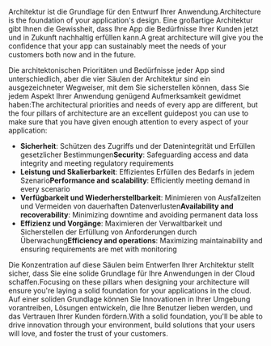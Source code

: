 <span data-ttu-id="fca91-101">Architektur ist die Grundlage für den Entwurf Ihrer Anwendung.</span><span class="sxs-lookup"><span data-stu-id="fca91-101">Architecture is the foundation of your application's design.</span></span> <span data-ttu-id="fca91-102">Eine großartige Architektur gibt Ihnen die Gewissheit, dass Ihre App die Bedürfnisse Ihrer Kunden jetzt und in Zukunft nachhaltig erfüllen kann.</span><span class="sxs-lookup"><span data-stu-id="fca91-102">A great architecture will give you the confidence that your app can sustainably meet the needs of your customers both now and in the future.</span></span>

<span data-ttu-id="fca91-103">Die architektonischen Prioritäten und Bedürfnisse jeder App sind unterschiedlich, aber die vier Säulen der Architektur sind ein ausgezeichneter Wegweiser, mit dem Sie sicherstellen können, dass Sie jedem Aspekt Ihrer Anwendung genügend Aufmerksamkeit gewidmet haben:</span><span class="sxs-lookup"><span data-stu-id="fca91-103">The architectural priorities and needs of every app are different, but the four pillars of architecture are an excellent guidepost you can use to make sure that you have given enough attention to every aspect of your application:</span></span>

- <span data-ttu-id="fca91-104">**Sicherheit**: Schützen des Zugriffs und der Datenintegrität und Erfüllen gesetzlicher Bestimmungen</span><span class="sxs-lookup"><span data-stu-id="fca91-104">**Security**: Safeguarding access and data integrity and meeting regulatory requirements</span></span>
- <span data-ttu-id="fca91-105">**Leistung und Skalierbarkeit**: Effizientes Erfüllen des Bedarfs in jedem Szenario</span><span class="sxs-lookup"><span data-stu-id="fca91-105">**Performance and scalability**: Efficiently meeting demand in every scenario</span></span>
- <span data-ttu-id="fca91-106">**Verfügbarkeit und Wiederherstellbarkeit**: Minimieren von Ausfallzeiten und Vermeiden von dauerhaften Datenverlusten</span><span class="sxs-lookup"><span data-stu-id="fca91-106">**Availability and recoverability**: Minimizing downtime and avoiding permanent data loss</span></span>
- <span data-ttu-id="fca91-107">**Effizienz und Vorgänge**: Maximieren der Verwaltbarkeit und Sicherstellen der Erfüllung von Anforderungen durch Überwachung</span><span class="sxs-lookup"><span data-stu-id="fca91-107">**Efficiency and operations**: Maximizing maintainability and ensuring requirements are met with monitoring</span></span>

<span data-ttu-id="fca91-108">Die Konzentration auf diese Säulen beim Entwerfen Ihrer Architektur stellt sicher, dass Sie eine solide Grundlage für Ihre Anwendungen in der Cloud schaffen.</span><span class="sxs-lookup"><span data-stu-id="fca91-108">Focusing on these pillars when designing your architecture will ensure you're laying a solid foundation for your applications in the cloud.</span></span> <span data-ttu-id="fca91-109">Auf einer soliden Grundlage können Sie Innovationen in Ihrer Umgebung vorantreiben, Lösungen entwickeln, die Ihre Benutzer lieben werden, und das Vertrauen Ihrer Kunden fördern.</span><span class="sxs-lookup"><span data-stu-id="fca91-109">With a solid foundation, you'll be able to drive innovation through your environment, build solutions that your users will love, and foster the trust of your customers.</span></span>
